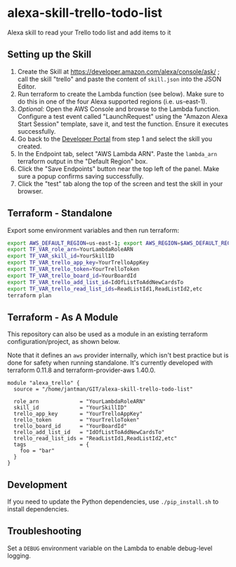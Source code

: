 # alexa-skill-trello-todo-list

Alexa skill to read your Trello todo list and add items to it

## Setting up the Skill

1. Create the Skill at https://developer.amazon.com/alexa/console/ask/ ; call the skill "trello" and paste the content of ``skill.json`` into the JSON Editor.
2. Run terraform to create the Lambda function (see below). Make sure to do this in one of the four Alexa supported regions (i.e. us-east-1).
3. _Optional:_ Open the AWS Console and browse to the Lambda function. Configure a test event called "LaunchRequest" using the "Amazon Alexa Start Session" template, save it, and test the function. Ensure it executes successfully.
4. Go back to the [Developer Portal](https://developer.amazon.com/edw/home.html#/skills/list) from step 1 and select the skill you created.
5. In the Endpoint tab, select "AWS Lambda ARN". Paste the ``lambda_arn`` terraform output in the "Default Region" box.
6. Click the "Save Endpoints" button near the top left of the panel. Make sure a popup confirms saving successfully.
7. Click the "test" tab along the top of the screen and test the skill in your browser.

## Terraform - Standalone

Export some environment variables and then run terraform:

```bash
export AWS_DEFAULT_REGION=us-east-1; export AWS_REGION=$AWS_DEFAULT_REGION
export TF_VAR_role_arn=YourLambdaRoleARN
export TF_VAR_skill_id=YourSkillID
export TF_VAR_trello_app_key=YourTrelloAppKey
export TF_VAR_trello_token=YourTrelloToken
export TF_VAR_trello_board_id=YourBoardId
export TF_VAR_trello_add_list_id=IdOfListToAddNewCardsTo
export TF_VAR_trello_read_list_ids=ReadListId1,ReadListId2,etc
terraform plan
```

## Terraform - As A Module

This repository can also be used as a module in an existing terraform configuration/project, as shown below.

Note that it defines an ``aws`` provider internally, which isn't best practice but is done for safety when running standalone. It's currently developed with terraform 0.11.8 and terraform-provider-aws 1.40.0.

```hcl
module "alexa_trello" {
  source = "/home/jantman/GIT/alexa-skill-trello-todo-list"

  role_arn             = "YourLambdaRoleARN"
  skill_id             = "YourSkillID"
  trello_app_key       = "YourTrelloAppKey"
  trello_token         = "YourTrelloToken"
  trello_board_id      = "YourBoardId"
  trello_add_list_id   = "IdOfListToAddNewCardsTo"
  trello_read_list_ids = "ReadListId1,ReadListId2,etc"
  tags                 = {
    foo = "bar"
  }
}
```

## Development

If you need to update the Python dependencies, use ``./pip_install.sh`` to install dependencies.

## Troubleshooting

Set a ``DEBUG`` environment variable on the Lambda to enable debug-level logging.
